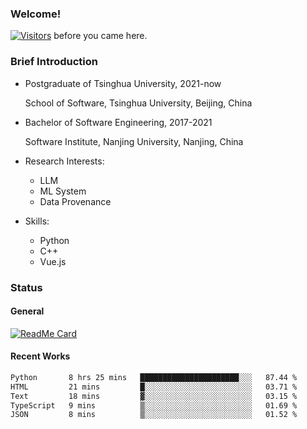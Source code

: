 ### Welcome!

[![Visitors](https://visitor-badge.laobi.icu/badge?page_id=HermitSun.HermitSun)]() before you came here.

### Brief Introduction

- Postgraduate of Tsinghua University, 2021-now
  
  School of Software, Tsinghua University, Beijing, China

- Bachelor of Software Engineering, 2017-2021
  
  Software Institute, Nanjing University, Nanjing, China

- Research Interests:
  - LLM
  - ML System
  - Data Provenance

- Skills:
  - Python
  - C++
  - Vue.js

### Status

#### General

[![ReadMe Card](https://github-readme-stats.hermitsun.vercel.app/api?username=HermitSun&count_private=true&show_icons=true)]()

#### Recent Works

<!--START_SECTION:waka-->

```txt
Python       8 hrs 25 mins   ██████████████████████░░░   87.44 %
HTML         21 mins         █░░░░░░░░░░░░░░░░░░░░░░░░   03.71 %
Text         18 mins         ▓░░░░░░░░░░░░░░░░░░░░░░░░   03.15 %
TypeScript   9 mins          ▒░░░░░░░░░░░░░░░░░░░░░░░░   01.69 %
JSON         8 mins          ▒░░░░░░░░░░░░░░░░░░░░░░░░   01.52 %
```

<!--END_SECTION:waka-->
